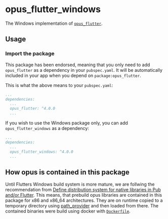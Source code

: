 # opus_flutter_windows

The Windows implementation of [`opus_flutter`][1].

## Usage

### Import the package

This package has been endorsed, meaning that you only need to add `opus_flutter`
as a dependency in your `pubspec.yaml`. It will be automatically included in your app
when you depend on `package:opus_flutter`.

This is what the above means to your `pubspec.yaml`:

```yaml
...
dependencies:
  ...
  opus_flutter: ^4.0.0
  ...
```

If you wish to use the Windows package only, you can add `opus_flutter_windows` as a
dependency:

```yaml
...
dependencies:
  ...
  opus_flutter_windows: ^4.0.0
  ...
```

## How opus is contained in this package
Until Flutters Windows build system is more mature, we are follwing the recommendation from [Define distribution system for native libraries in Pub and/or Flutter](https://github.com/dart-lang/sdk/issues/36712).
This means, that prebuild opus libraries are contained in this package for x86 and x86_64 architectures. They are on runtime copied to a temporary directory using [path_provider](https://pub.dev/packages/path_provider) and then loaded from there. The contained binaries were build using docker with [`Dockerfile`][2].


[1]: ../opus_flutter
[2]: ./Dockerfile
